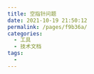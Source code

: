 ```yaml
---
title: 空指针问题
date: 2021-10-19 21:50:12
permalink: /pages/f9b36a/
categories:
  - 工具
  - 技术文档
tags:
  - 
---
```

